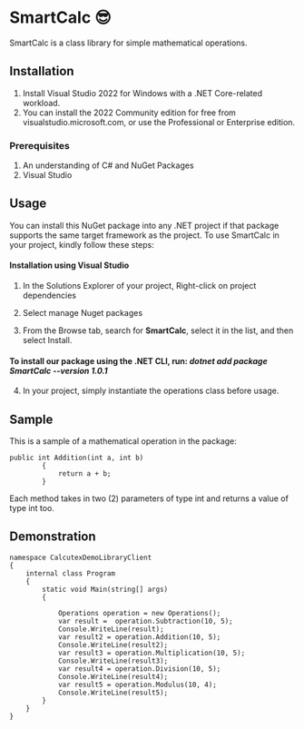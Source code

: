 # SmartCalc 😎
SmartCalc is a class library for simple mathematical operations.

## Installation
1. Install Visual Studio 2022 for Windows with a .NET Core-related workload.
2. You can install the 2022 Community edition for free from visualstudio.microsoft.com, or use the Professional or Enterprise edition.

### Prerequisites
1. An understanding of C# and NuGet Packages
2. Visual Studio

## Usage
You can install this NuGet package into any .NET project if that package supports the same target framework as the project. To use SmartCalc in your project, kindly follow these steps:

#### Installation using Visual Studio
1. In the Solutions Explorer of your project, Right-click on project dependencies 

2. Select manage Nuget packages

3. From the Browse tab, search for **SmartCalc**, select it in the list, and then select Install.

#### To install our package using the .NET CLI, run: *dotnet add package SmartCalc --version 1.0.1* 

4. In your project, simply instantiate the operations class before usage.  

## Sample
This is a sample of a mathematical operation in the package:
```
public int Addition(int a, int b)
        {
            return a + b;
        }      
```
Each method takes in two (2) parameters of type int and returns a value of type int too.

## Demonstration 
```
namespace CalcutexDemoLibraryClient
{
    internal class Program
    {
        static void Main(string[] args)
        {

            Operations operation = new Operations();
            var result =  operation.Subtraction(10, 5);
            Console.WriteLine(result);
            var result2 = operation.Addition(10, 5);
            Console.WriteLine(result2);
            var result3 = operation.Multiplication(10, 5);
            Console.WriteLine(result3);
            var result4 = operation.Division(10, 5);
            Console.WriteLine(result4);
            var result5 = operation.Modulus(10, 4);
            Console.WriteLine(result5);
        }
    }
}
```
